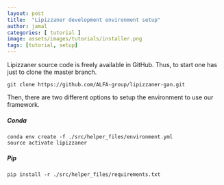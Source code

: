 ```yaml
---
layout: post
title:  "Lipizzaner development environment setup"
author: jamal
categories: [ tutorial ]
image: assets/images/tutorials/installer.png
tags: [tutorial, setup]
---
```


Lipizzaner source code is freely available in GitHub. Thus, to start one has just to clone the master branch.

```
git clone https://github.com/ALFA-group/lipizzaner-gan.git
```  

Then, there are two different options to setup the environment to use our framework. 
##### Conda
```
conda env create -f ./src/helper_files/environment.yml
source activate lipizzaner
```

##### Pip
```
pip install -r ./src/helper_files/requirements.txt
```